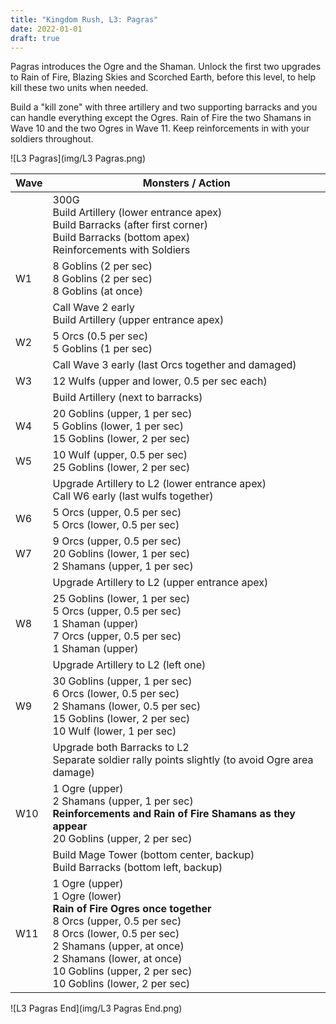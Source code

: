 ```yaml
---
title: "Kingdom Rush, L3: Pagras"
date: 2022-01-01
draft: true
---
```


Pagras introduces the Ogre and the Shaman. Unlock the first two upgrades to Rain of Fire, Blazing Skies and Scorched Earth, before this level, to help kill these two units when needed.

Build a "kill zone" with three artillery and two supporting barracks and you can handle everything except the Ogres. Rain of Fire the two Shamans in Wave 10 and the two Ogres in Wave 11. Keep reinforcements in with your soldiers throughout.

![L3 Pagras](img/L3 Pagras.png)

| Wave | Monsters / Action                                            |
| ---- | ------------------------------------------------------------ |
|      | 300G<br />Build Artillery (lower entrance apex)<br />Build Barracks (after first corner)<br />Build Barracks (bottom apex)<br />Reinforcements with Soldiers |
| W1   | 8 Goblins (2 per sec)<br />8 Goblins (2 per sec)<br />8 Goblins (at once) |
|      | Call Wave 2 early<br />Build Artillery (upper entrance apex) |
| W2   | 5 Orcs (0.5 per sec)<br />5 Goblins (1 per sec)              |
|      | Call Wave 3 early (last Orcs together and damaged)           |
| W3   | 12 Wulfs (upper and lower, 0.5 per sec each)                 |
|      | Build Artillery (next to barracks)                           |
| W4   | 20 Goblins (upper, 1 per sec)<br />5 Goblins (lower, 1 per sec)<br />15 Goblins (lower, 2 per sec) |
| W5   | 10 Wulf (upper, 0.5 per sec)<br />25 Goblins (lower, 2 per sec) |
|      | Upgrade Artillery to L2 (lower entrance apex)<br />Call W6 early (last wulfs together) |
| W6   | 5 Orcs (upper, 0.5 per sec)<br />5 Orcs (lower, 0.5 per sec) |
| W7   | 9 Orcs (upper, 0.5 per sec)<br />20 Goblins (lower, 1 per sec)<br />2 Shamans (upper, 1 per sec) |
|      | Upgrade Artillery to L2 (upper entrance apex)                |
| W8   | 25 Goblins (lower, 1 per sec)<br />5 Orcs (upper, 0.5 per sec)<br />1 Shaman (upper)<br />7 Orcs (upper, 0.5 per sec)<br />1 Shaman (upper) |
|      | Upgrade Artillery to L2 (left one)                           |
| W9   | 30 Goblins (upper, 1 per sec)<br />6 Orcs (lower, 0.5 per sec)<br />2 Shamans (lower, 0.5 per sec)<br />15 Goblins (lower, 2 per sec)<br />10 Wulf (lower, 1 per sec) |
|      | Upgrade both Barracks to L2<br />Separate soldier rally points slightly (to avoid Ogre area damage) |
| W10  | 1 Ogre (upper)<br />2 Shamans (upper, 1 per sec)<br />**Reinforcements and Rain of Fire Shamans as they appear**<br />20 Goblins (upper, 2 per sec) |
|      | Build Mage Tower (bottom center, backup)<br />Build Barracks (bottom left, backup) |
| W11  | 1 Ogre (upper)<br />1 Ogre (lower)<br />**Rain of Fire Ogres once together**<br />8 Orcs (upper, 0.5 per sec)<br />8 Orcs (lower, 0.5 per sec)<br />2 Shamans (upper, at once)<br />2 Shamans (lower, at once)<br />10 Goblins (upper, 2 per sec)<br />10 Goblins (lower, 2 per sec) |

![L3 Pagras End](img/L3 Pagras End.png)